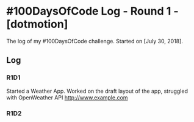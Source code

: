 # #100DaysOfCode Log - Round 1 - [dotmotion]

The log of my #100DaysOfCode challenge. Started on [July 30, 2018].

## Log

### R1D1

Started a Weather App. Worked on the draft layout of the app, struggled with OpenWeather API http://www.example.com

### R1D2
